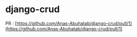 # django-crud


PR : [https://github.com/Anas-Abuhatab/django-crud/pull/1](https://github.com/Anas-Abuhatab/django-crud/pull/1)